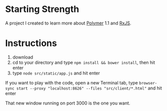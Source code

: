 # Starting Strength

A project I created to learn more about [Polymer](https://www.polymer-project.org/1.0/) 1.1 and [RxJS](https://github.com/Reactive-Extensions/RxJS).

# Instructions

1. download
2. cd to your directory and type `npm install && bower install`, then hit enter
3. type `node src/static/app.js` and hit enter

If you want to play with the code, open a new Terminal tab, type `browser-sync start --proxy "localhost:8626" --files "src/client/*.html"` and hit enter

That new window running on port 3000 is the one you want.